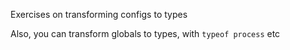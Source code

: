 Exercises on transforming configs to types

Also, you can transform globals to types, with `typeof process` etc
